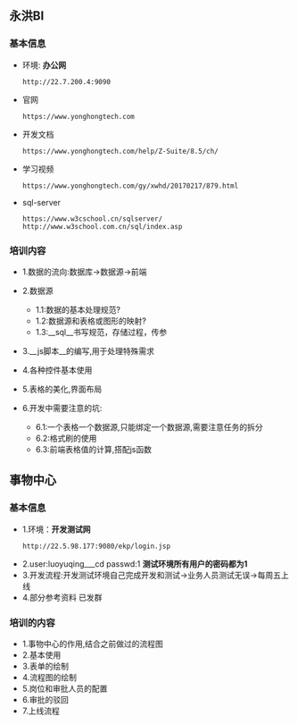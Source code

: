 ## 永洪BI
### 基本信息
* 环境: __办公网__
    ```
    http://22.7.200.4:9090
    ```

* 官网
    ```
    https://www.yonghongtech.com
    ```
* 开发文档

    ```
    https://www.yonghongtech.com/help/Z-Suite/8.5/ch/
    ```

* 学习视频

    ```
    https://www.yonghongtech.com/gy/xwhd/20170217/879.html
    ```
* sql-server

    ```
    https://www.w3cschool.cn/sqlserver/
    http://www.w3school.com.cn/sql/index.asp
    ```

### 培训内容
* 1.数据的流向:数据库->数据源->前端
* 2.数据源
    * 1.1:数据的基本处理规范?
    * 1.2:数据源和表格或图形的映射?
    * 1.3:__sql__书写规范，存储过程，传参

* 3.__js脚本__的编写,用于处理特殊需求
* 4.各种控件基本使用
* 5.表格的美化,界面布局
* 6.开发中需要注意的坑:
    * 6.1:一个表格一个数据源,只能绑定一个数据源,需要注意任务的拆分
    * 6.2:格式刷的使用
    * 6.3:前端表格值的计算,搭配js函数

## 事物中心
### 基本信息
* 1.环境：__开发测试网__ 
    ```
    http://22.5.98.177:9080/ekp/login.jsp
    ```
* 2.user:luoyuqing___cd  passwd:1 __测试环境所有用户的密码都为1__
* 3.开发流程:开发测试环境自己完成开发和测试->业务人员测试无误->每周五上线
* 4.部分参考资料 已发群

### 培训的内容
* 1.事物中心的作用,结合之前做过的流程图
* 2.基本使用
* 3.表单的绘制
* 4.流程图的绘制
* 5.岗位和审批人员的配置 
* 6.审批的驳回
* 7.上线流程







